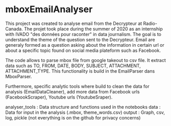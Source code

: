 # mboxEmailAnalyser

This project was created to analyse email from the Decrypteur at Radio-Canada. The projet took place during the summer of 2020 as an internship with IVADO "des données pour raconter" in data journalism. The goal is to understand the theme of the question sent to the Decrypteur. Email are generaly formed as a question asking about the information in certain url or about a specific topic found on social media plateform such as Facebook. 

The code allows to parse mbox file from google takeout to csv file. It extract data such as TO, FROM, DATE, BODY, SUBJECT, ATTACHMENT, ATTACHMENT_TYPE. This functionality is build in the EmailParser dans MboxParser.

Furthermore, specific analytic tools where build to clean the data for analysis (EmailDataCleaner), add more data from Facebook urls (FacebookScraper), Youtube urls (YoutubeSraper). 


analyser_tools : Data structure and functions used in the notebooks
data : Data for input in the analysis (.mbox, theme_words.csv)
output : Graph, csv, log, pickle (not everything is on the github for privacy concerns)
